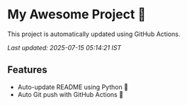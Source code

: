 # My Awesome Project 🚀

This project is automatically updated using GitHub Actions.

_Last updated: 2025-07-15 05:14:21 IST_

## Features
- Auto-update README using Python 🐍
- Auto Git push with GitHub Actions 🤖
